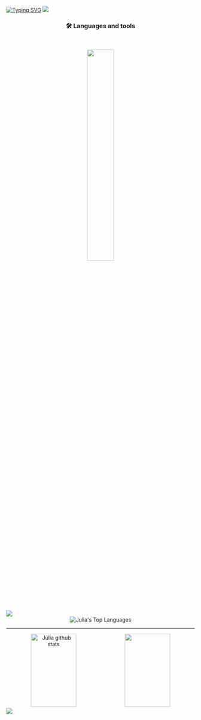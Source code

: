 [![Typing SVG](https://readme-typing-svg.herokuapp.com/?color=8ddbe0&size=35&center=true&vCenter=true&width=1000&lines=Hi+i'm+Júlia!+:%29)](https://git.io/typing-svg)
<img src="https://user-images.githubusercontent.com/73097560/115834477-dbab4500-a447-11eb-908a-139a6edaec5c.gif">
 
<div align="center">
      <h3> 🛠 Languages and tools</h3>
      <br>
	<p>
  		<a>
    			<img src="https://skillicons.dev/icons?i=html,css,js,ts,nodejs,react,py,spring,django,github,mysql,figma&perline=6" width="38%" height="38%"/>
  		</a>
	</p>
</div>

<img src="https://user-images.githubusercontent.com/73097560/115834477-dbab4500-a447-11eb-908a-139a6edaec5c.gif">

<div align="center">
	<img
			align="center"
			src="https://github-readme-stats.vercel.app/api/top-langs/?username=jzsantana&layout=compact&hide=html&theme=tokyonight&hide_border=true&locale=en"
			alt="Julia's Top Languages"
		/>
</div>

---

<div align="center">
 <img width="49%" height="195px" src="https://github-readme-stats.vercel.app/api?username=jzsantana&show_icons=true&count_private=true&hide_border=true&theme=tokyonight" alt="Júlia github stats" /> 
 <img width="49%" height="195px" src="https://github-readme-streak-stats.herokuapp.com/?user=jzsantana&show_icons=true&hide_border=true&locale=en&layout=compact&theme=tokyonight" />

</div>

 <img src="https://user-images.githubusercontent.com/73097560/115834477-dbab4500-a447-11eb-908a-139a6edaec5c.gif">
